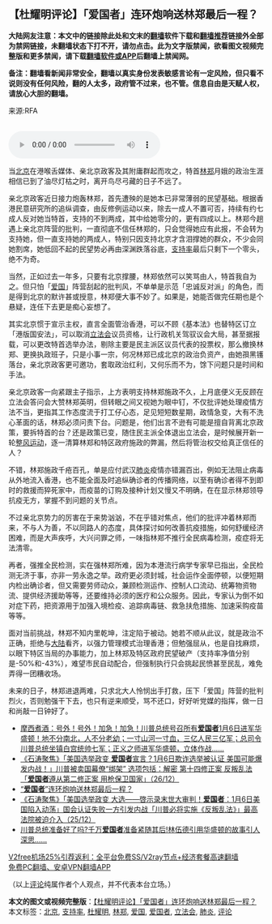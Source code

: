  <h2>【杜耀明评论】「爱国者」连环炮响送林郑最后一程？</h2> <p class="notice"><b>大陆网友注意：本文中的链接除此处和文末的<a href="https://github.com/bannedbook/fanqiang" >翻墙</a>软件下载和<a href="https://github.com/killgcd/justmysocks/blob/master/README.md">翻墙推荐</a>链接外全部为禁网链接，未翻墙状态下打不开，请勿点击。此为文字版禁闻，欲看图文视频完整版和更多禁闻，请下载<a href="https://github.com/bannedbook/fanqiang">翻墙软件或APP</a>后翻墙上禁闻网。</p><p>备注：翻墙看新闻非常安全，翻墙以真实身份发表敏感言论有一定风险，但只看不说则没有任何风险，翻的人太多，政府管不过来，也不管。信息自由是天赋人权，请放心大胆的翻墙。</b></p>  <div class="entry"> <p>来源:RFA</p> <p><br /> <audio controls="controls" preload="metadata" src="https://www.rfa.org/cantonese/commentaries/tym/com-12242020083141.html/@@stream" type="audio/mpeg"><br /> </audio></p> <p>当<a href="https://www.bannedbook.org/bnews/tag/%e5%8c%97%e4%ba%ac/" class="st_tag internal_tag" rel="tag" title="标签 北京 下的日志">北京</a>在港喉舌媒体、亲北京政客及其附庸群起而攻之，特首<a href="https://www.bannedbook.org/bnews/tag/%E6%9E%97%E9%83%91/" class="st_tag internal_tag" rel="tag" title="标签 林郑 下的日志">林郑</a>月娥的政治生涯相信已到了油尽灯枯之时，离开鸟尽弓藏的日子不远了。</p>  <p>亲北京政客近日接力炮轰林郑，首先遭殃的是她本已非常薄弱的民望基础。根据香港民意研究所的追纵调查，由反修例运动以来，除去一成人不置可否，持续有约七成人反对她当特首，支持的不到两成，其中给她零分的，更有四成以上。林郑今趟遇上亲北京阵营的批判，一直彻底不信任林郑的，只会觉得她应有此报，不会转为支持她，但一直支持她的两成人，特别只因支持北京才含泪撑她的群众，不少会同她割席，她低回不起的民望势必再由深渊跌落谷底，<a href="https://www.bannedbook.org/bnews/tag/%E6%94%AF%E6%8C%81%E7%8E%87/" class="st_tag internal_tag" rel="tag" title="标签 支持率 下的日志">支持率</a>最后只剩下一个零头，绝不为奇。</p> <p>当然，正如过去一年多，只要有北京撑腰，林郑依然可以笑骂由人，特首我自为之。但只怕「<a href="https://www.bannedbook.org/bnews/tag/%E7%88%B1%E5%9B%BD/" class="st_tag internal_tag" rel="tag" title="标签 爱国 下的日志">爱国</a>」阵营刮起的批判风，不单单是示范「忠诚反对派」的角色，而是得到北京的默许甚或授意，林郑便大事不妙了。如果是，她能否做完任期也是个悬疑，连任下去更是痴心妄想了。</p> <p>其实北京惯于宣示主权，直言全面管治香港，可以不顾《基本法》也替特区订立「港版国安法」，可以取消<a href="https://www.bannedbook.org/bnews/tag/%e7%ab%8b%e6%b3%95%e4%bc%9a/" class="st_tag internal_tag" rel="tag" title="标签 立法会 下的日志">立法会</a>议员资格，让行政机关驾驭议会大局，甚至据报载，可以更改特首选举办法，剔除主要是民主派区议员代表的投票权，那么撤换林郑、更换执政班子，只是小事一宗，何况林郑已成北京的政治负资产，由她孭黑镬落台，亲北京政客更可邀功，套取政治红利，又何乐而不为，馀下问题只是时间和手法。</p>  <p>亲北京政客一向紧跟主子指示，上方表明支持林郑施政不久，上月底便义无反顾在立法会答问会大赞林郑英明，但转眼之间又视她为眼中钉，不仅批评她处理疫情方法不当，更指其工作态度流于打工仔心态，足见短短数星期，政情急变，大有不洗心革面的话，林郑必须问责下台。问题是，他们出言不逊有可能是擅自背离北京政策，要拆特首的台？还是政策已变，随住民主派全体退出立法会，是时候展开新一轮<span class='wp_keywordlink'><a href="https://www.bannedbook.org/forum2/topic985.html" title="关于整风运动的报告" target="_blank">整风运动</a></span>，逐一清算林郑和特区政府施政的弊漏，然后将管治权交给真正信任的人？</p> <p>不错，林郑施政千疮百孔，单是应付武汉<a href="https://www.bannedbook.org/bnews/tag/%e8%82%ba%e7%82%8e/" class="st_tag internal_tag" rel="tag" title="标签 肺炎 下的日志">肺炎</a>疫情亦错漏百出，例如无法阻止病毒从外地流入香港，也不能全面及时追纵确诊者的传播网络，以至有确诊者得不到即时的救援而猝死家中，而疫苗的订购及接种计划又慢又不明确，在在显示林郑领导抗疫无方，掌握不到问题的关节点。</p> <p>不过亲北京势力的厉害在于来势汹汹，不在乎错对焦点，他们的批评冲着林郑而来，不与人为善，不以同路人的态度，具体探讨如何改善抗疫措施，如何舒缓经济困难，而是大声疾呼，大兴问罪之师，一味指林郑不推行全民病毒检测，疫症将无法清零。</p>  <p>再者，强推全民检测，实在强林郑所难，因为本港流行病学专家早已指出，全民检测无济于事，亦非一劳永逸之举。政府更必须封城，社会运作全面停顿，以便短期内检出确诊者，但又需要劳师动众，兼顾检测运作、控制人口流动、统筹物资物流、提供经济援助等等，还要维持必须的医疗和公众服务。因此，专家认为倒不如对症下药，把资源用于加强入境检疫、追踪病毒链、救急扶危措施、加速采购疫苗等等。</p> <p>面对当前挑战，林郑不知内里乾坤，注定陷于被动。她若不顺从此议，就是政治不正确，拒绝与<span class='wp_keywordlink_affiliate'><a href="https://www.bannedbook.org/" title="大陆" target="_blank">大陆</a></span>看齐，以强力管理模式治理香港；但勉强屈从，也是自找麻烦，以眼下特区当局的办事能力，加上林郑及特区政府民望破产（支持率净值分别是-50%和-43%），难望市民自动配合，但强制执行只会挑起民愤甚至民乱，难免弄得一团糟收场。</p> <p>未来的日子，林郑进退两难，只求北大人怜悯出手打救，压下「爱国」阵营的批判烈火，否则勉强干下去，也只有逆来顺受，骂不还口，好好听党媒的指挥，做一日和尚敲一日钟好了。</p>  <ul class='op-related-articles' title='相关阅读'> <li><a href='https://www.bannedbook.org/bnews/bannedvideo/20201228/1456215.html' target='_blank'>摩西煮酒：号外！号外！加急！加急！川普总统号召所有<b>爱国者</b>1月6日进军华盛顿！地不分南北，人不分老幼；一寸山河一寸血，三亿人民三亿军；总司令川普总统坐镇白宫统帅七军；正义之师进军华盛顿，立体作战……</a></li> <li><a href='https://www.bannedbook.org/bnews/bannedvideo/20201227/1455630.html' target='_blank'>《石涛聚焦》「美国选举政变 <b>爱国者</b>宣言？1月6日欺诈选举被认证 美国可能爆发内战！」川普被卖国幕僚“绑架” 选项包括：解密 第十四修正案 反叛乱法「<b>爱国者</b>遵从第二修正案 用枪保卫国家」（26/12）</a></li> <li><a href='https://www.bannedbook.org/bnews/comments/20201226/1455506.html' target='_blank'>“<b>爱国者</b>”连环炮响送林郑最后一程？</a></li> <li><a href='https://www.bannedbook.org/bnews/bannedvideo/20201226/1455282.html' target='_blank'>《石涛聚焦》「美国选举政变 大选——啓示录末世大审判！<b>爱国者</b>：1月6日美国陷入动荡」国会认证失败一方引发内战「川普必将实施《反叛乱法》」最高法院被迫介入（25/12）</a></li> <li><a href='https://www.bannedbook.org/bnews/bannedvideo/20201225/1454907.html' target='_blank'>川普总统准备好了吗?千万<b>爱国者</b>准备紧随其后!林伍德引用华盛顿的故事引人深思……</a></li> </ul> <p class="texttj"> <a href="https://github.com/bannedbook/fanqiang/wiki/V2ray%E6%9C%BA%E5%9C%BA" target="_blank">V2free机场25%引荐返利：全平台免费SS/V2ray节点+经济套餐高速翻墙</a><br/> <a href="https://github.com/bannedbook/fanqiang/wiki/%E7%A6%81%E9%97%BB%E7%BD%91%E5%AE%89%E5%8D%93%E7%BF%BB%E5%A2%99%E6%96%B0%E9%97%BBAPP" target="_blank">免费PC翻墙、安卓VPN翻墙APP</a></p><p>（以上<span class='wp_keywordlink_affiliate'><a href="https://www.bannedbook.org/bnews/comments/" title="新闻评论" target="_blank">评论</a></span>纯属作者个人观点，并不代表本台立场。）</p><a name='sharetosocial'></a>       <div><b>本文的图文或视频完整版</b>：<a href='https://www.bannedbook.org/bnews/comments/20201228/1456602.html'>【杜耀明评论】「爱国者」连环炮响送林郑最后一程？</a></div>  </div><!--END ENTRY--> <div class="postfooter"> <div>本文标签：<a href="https://www.bannedbook.org/bnews/tag/%e5%8c%97%e4%ba%ac/" rel="tag">北京</a>, <a href="https://www.bannedbook.org/bnews/tag/%E6%94%AF%E6%8C%81%E7%8E%87/" rel="tag">支持率</a>, <a href="https://www.bannedbook.org/bnews/tag/%E6%9D%9C%E8%80%80%E6%98%8E/" rel="tag">杜耀明</a>, <a href="https://www.bannedbook.org/bnews/tag/%E6%9E%97%E9%83%91/" rel="tag">林郑</a>, <a href="https://www.bannedbook.org/bnews/tag/%E7%88%B1%E5%9B%BD/" rel="tag">爱国</a>, <a href="https://www.bannedbook.org/bnews/tag/%e7%88%b1%e5%9b%bd%e8%80%85/" rel="tag">爱国者</a>, <a href="https://www.bannedbook.org/bnews/tag/%e7%ab%8b%e6%b3%95%e4%bc%9a/" rel="tag">立法会</a>, <a href="https://www.bannedbook.org/bnews/tag/%e8%82%ba%e7%82%8e/" rel="tag">肺炎</a>, <a href="https://www.bannedbook.org/bnews/tag/%E8%AF%84%E8%AE%BA/" rel="tag">评论</a></div>  </div><!--END POSTFOOTER--> 